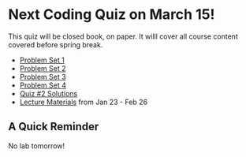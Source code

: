 # Next Coding Quiz on March 15!

This quiz will be closed book, on paper. It willl cover all course content covered before spring break. 
  - [Problem Set 1](https://classroom.github.com/a/UNxAOcxS)    
  - [Problem Set 2](https://classroom.github.com/a/bvROnoOH)  
  - [Problem Set 3](https://classroom.github.com/a/YirqgstC)
  - [Problem Set 4](https://classroom.github.com/a/o3j_EDOb) 
  - [Quiz #2 Solutions](https://drive.google.com/file/d/1QPUHFDk4aksFzbfMOMz-ecfU3TaeuHiF/view?usp=drive_link)
  - [Lecture Materials](https://github.com/allegheny-college-cmpsc-100-spring-2024/slides/blob/main/README.md#lists-and-for-loops-continued-213) from Jan 23 - Feb 26

## A Quick Reminder

No lab tomorrow! 
